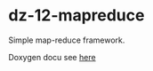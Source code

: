 # dz-12-mapreduce
Simple map-reduce framework.

Doxygen docu see [here](https://sena-otus.github.io/dz-12-mapreduce/index.html)

